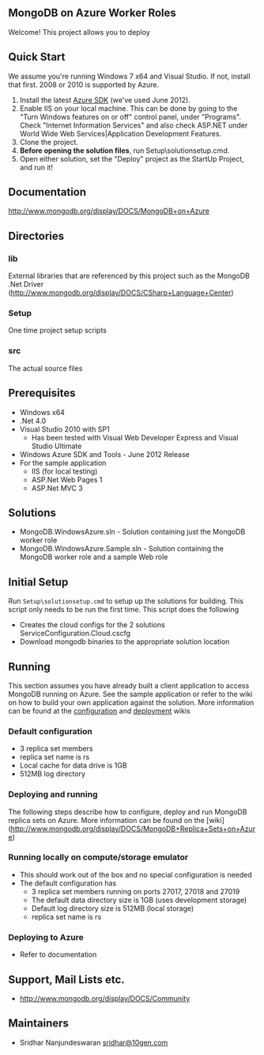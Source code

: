 ## MongoDB on Azure Worker Roles

Welcome! This project allows you to deploy 

## Quick Start

We assume you're running Windows 7 x64 and Visual Studio. If not, install that first. 2008 or 2010 is supported by Azure.

1. Install the latest [Azure SDK](https://www.windowsazure.com/en-us/develop/net/) (we've used June 2012).
2. Enable IIS on your local machine. This can be done by going to the "Turn Windows features on or off" control panel, under "Programs". Check "Internet Information Services" and also check ASP.NET under World Wide Web Services|Application Development Features.
3. Clone the project.
4. **Before opening the solution files**, run Setup\solutionsetup.cmd.
4. Open either solution, set the "Deploy" project as the StartUp Project, and run it!

## Documentation
http://www.mongodb.org/display/DOCS/MongoDB+on+Azure

## Directories
### lib
External libraries that are referenced by this project such as the MongoDB .Net Driver (http://www.mongodb.org/display/DOCS/CSharp+Language+Center)
### Setup
One time project setup scripts
### src
The actual source files

## Prerequisites
  * Windows x64
  * .Net 4.0
  * Visual Studio 2010 with SP1
    * Has been tested with Visual Web Developer Express and Visual Studio Ultimate
  * Windows Azure SDK and Tools - June 2012 Release
  * For the sample application
    * IIS (for local testing)
    * ASP.Net Web Pages 1
    * ASP.Net MVC 3

## Solutions
  * MongoDB.WindowsAzure.sln - Solution containing just the MongoDB worker role
  * MongoDB.WindowsAzure.Sample.sln - Solution containing the MongoDB worker role and a sample Web role

## Initial Setup
Run `Setup\solutionsetup.cmd` to setup up the solutions for building. This script only needs to be run the first time.
This script does the following
  * Creates the cloud configs for the 2 solutions ServiceConfiguration.Cloud.cscfg
  * Download mongodb binaries to the appropriate solution location

## Running

This section assumes you have already built a client application to access MongoDB running on Azure. See 
the sample application or refer to the wiki on how to build your own application against the solution.
More information can be found at the [configuration](http://www.mongodb.org/display/DOCS/Azure+Configuration)
and [deployment](http://www.mongodb.org/display/DOCS/Azure+Deployment) wikis

### Default configuration
  * 3 replica set members
  * replica set name is rs
  * Local cache for data drive is 1GB
  * 512MB log directory

### Deploying and running

The following steps describe how to configure, deploy and run MongoDB replica sets on Azure. More information can be found on the [wiki] 
(http://www.mongodb.org/display/DOCS/MongoDB+Replica+Sets+on+Azure)

### Running locally on compute/storage emulator
  * This should work out of the box and no special configuration is needed
  * The default configuration has
    * 3 replica set members running on ports 27017, 27018 and 27019
    * The default data directory size is 1GB (uses development storage)
    * Default log directory size is 512MB (local storage)
    * replica set name is rs

### Deploying to Azure
  * Refer to documentation 

## Support, Mail Lists etc.
* http://www.mongodb.org/display/DOCS/Community

## Maintainers
* Sridhar Nanjundeswaran    sridhar@10gen.com
